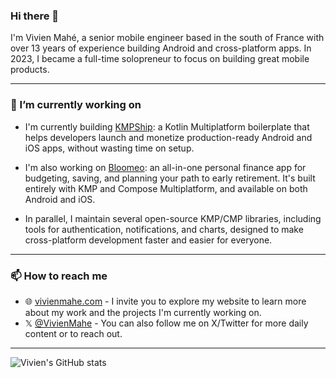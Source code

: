 ### Hi there 👋

I'm Vivien Mahé, a senior mobile engineer based in the south of France with over 13 years of experience building Android and cross-platform apps. In 2023, I became a full-time solopreneur to focus on building great mobile products.

---

### 🔭 I’m currently working on

- I'm currently building [KMPShip](https://www.kmpship.app/): a Kotlin Multiplatform boilerplate that helps developers launch and monetize production-ready Android and iOS apps, without wasting time on setup.

- I'm also working on [Bloomeo](https://bloomeo.app/): an all-in-one personal finance app for budgeting, saving, and planning your path to early retirement. It's built entirely with KMP and Compose Multiplatform, and available on both Android and iOS.

- In parallel, I maintain several open-source KMP/CMP libraries, including tools for authentication, notifications, and charts, designed to make cross-platform development faster and easier for everyone.

---

### 📫 How to reach me
- 🌐 [vivienmahe.com](https://vivienmahe.com/) - I invite you to explore my website to learn more about my work and the projects I'm currently working on.
- 𝕏 [@VivienMahe](https://twitter.com/VivienMahe) - You can also follow me on X/Twitter for more daily content or to reach out.

---

![Vivien's GitHub stats](https://github-readme-stats.vercel.app/api?username=tweener&theme=dracula&show_icons=true&count_private=true)
